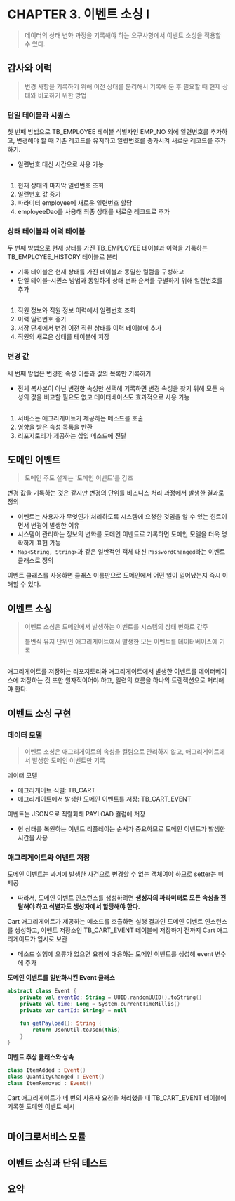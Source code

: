 # CHAPTER 3. 이벤트 소싱 I

> 데이터의 상태 변화 과정을 기록해야 하는 요구사항에서 이벤트 소싱을 적용할 수 있다.

## 감사와 이력

> 변경 사항을 기록하기 위해 이전 상태를 분리해서 기록해 둔 후 필요할 때 현제 상태와 비교하기 위한 방법

### 단일 테이블과 시퀀스

첫 번째 방법으로 TB_EMPLOYEE 테이블 식별자인 EMP_NO 외에 일련변호를 추가하고, 변경해야 할 때 기존 레코드를 유지하고 일련번호를 증가시켜 새로운 레코드를 추가하기.
- 일련번호 대신 시간으로 사용 가능

<figure><img src="../../.gitbook/assets/microservices-eventsourcing/t3-3.png" alt=""><figcaption></figcaption></figure>

1. 현재 상태의 마지막 일련번호 조회
2. 일련번호 값 증가
3. 파라미터 employee에 새로운 일련번호 할당
4. employeeDao를 사용해 최종 상태를 새로운 레코드로 추가

### 상태 테이블과 이력 테이블

두 번째 방법으로 현재 상태를 가진 TB_EMPLOYEE 테이블과 이력을 기록하는 TB_EMPLOYEE_HISTORY 테이블로 분리
- 기록 테이블은 현재 상태를 가진 테이블과 동일한 컬럼을 구성하고
- 단일 테이블-시퀀스 방법과 동일하게 상태 변화 순서를 구별하기 위해 일련번호를 추가

<figure><img src="../../.gitbook/assets/microservices-eventsourcing/t3-4-5.png" alt=""><figcaption></figcaption></figure>

1. 직원 정보와 직원 정보 이력에서 일련번호 조회
2. 이력 일련번호 증가
3. 저장 단계에서 변경 이전 직원 상태를 이력 테이블에 추가
4. 직원의 새로운 상태를 테이블에 저장

### 변경 값

세 번째 방법은 변경한 속성 이름과 값의 목록만 기록하기
- 전체 복사본이 아닌 변경한 속성만 선택해 기록하면 변경 속성을 찾기 위해 모든 속성의 값을 비교할 필요도 없고 데이터베이스도 효과적으로 사용 가능

<figure><img src="../../.gitbook/assets/microservices-eventsourcing/t3-7.png" alt=""><figcaption></figcaption></figure>

1. 서비스는 애그리게이트가 제공하는 메소드를 호출
2. 영향을 받은 속성 목록을 반환
3. 리포지토리가 제공하는 삽입 메소드에 전달

## 도메인 이벤트

> 도메인 주도 설계는 '도메인 이벤트'를 강조

변경 값을 기록하는 것은 같지만 변경의 단위를 비즈니스 처리 과정에서 발생한 결과로 정의
- 이벤트는 사용자가 무엇인가 처리하도록 시스템에 요청한 것임을 알 수 있는 힌트이면서 변경이 발생한 이유
- 시스템이 관리하는 정보의 변화를 도메인 이벤트로 기록하면 도메인 모델을 더욱 명확하게 표현 가능
- `Map<String, String>`과 같은 일반적인 객체 대신 `PasswordChanged`라는 이벤트 클래스로 정의

이벤트 클래스를 사용하면 클래스 이름만으로 도메인에서 어떤 일이 일어났는지 즉시 이해할 수 있다.

## 이벤트 소싱

> 이벤트 소싱은 도메인에서 발생하는 이벤트를 시스템의 상태 변화로 간주
>
> 불변식 유지 단위인 애그리게이트에서 발생한 모든 이벤트를 데이터베이스에 기록

<figure><img src="../../.gitbook/assets/microservices-eventsourcing/3-1.png" alt=""><figcaption></figcaption></figure>

애그리게이트를 저장하는 리포지토리와 애그리게이트에서 발생한 이벤트를 데이터베이스에 저장하는 것 또한 원자적이어야 하고, 일련의 흐름을 하나의 트랜잭션으로 처리해야 한다.

## 이벤트 소싱 구현

### 데이터 모델

> 이벤트 소싱은 애그리게이트의 속성을 컬럼으로 관리하지 않고, 애그리게이트에서 발생한 도메인 이벤트만 기록

데이터 모델
- 애그리게이트 식별: TB_CART
- 애그리게이트에서 발생한 도메인 이벤트를 저장: TB_CART_EVENT

이벤트는 JSON으로 직렬화해 PAYLOAD 컬럼에 저장
- 현 상태를 복원하는 이벤트 리플레이는 순서가 중요하므로 도메인 이벤트가 발생한 시간을 사용

### 애그리게이트와 이벤트 저장

도메인 이벤트는 과거에 발생한 사건으로 변경할 수 없는 객체여야 하므로 setter는 미제공
- 따라서, 도메인 이벤트 인스턴스를 생성하려면 **생성자의 파라미터로 모든 속성을 전달해야 하고 식별자도 생성자에서 할당해야 한다.**

Cart 애그리게이트가 제공하는 메소드를 호출하면 실행 결과인 도메인 이벤트 인스턴스를 생성하고, 이벤트 저장소인 TB_CART_EVENT 테이블에 저장하기 전까지 Cart 애그리게이트가 임시로 보관
- 메소드 실행에 오류가 없으면 요청에 대응하는 도메인 이벤트를 생성해 event 변수에 추가

**도메인 이벤트를 일반화시킨 Event 클래스**

```kotlin
abstract class Event {
    private val eventId: String = UUID.randomUUID().toString()
    private val time: Long = System.currentTimeMillis()
    private var cartId: String? = null

    fun getPayload(): String {
        return JsonUtil.toJson(this)
    }
}
```

**이벤트 추상 클래스와 상속**

```kotlin
class ItemAdded : Event()
class QuantityChanged : Event()
class ItemRemoved : Event()
```

Cart 애그리게이트가 네 번의 사용자 요청을 처리했을 때 TB_CART_EVENT 테이블에 기록한 도메인 이벤트 예시

<figure><img src="../../.gitbook/assets/microservices-eventsourcing/t3-9.png" alt=""><figcaption></figcaption></figure>

## 마이크로서비스 모듈

## 이벤트 소싱과 단위 테스트

## 요약